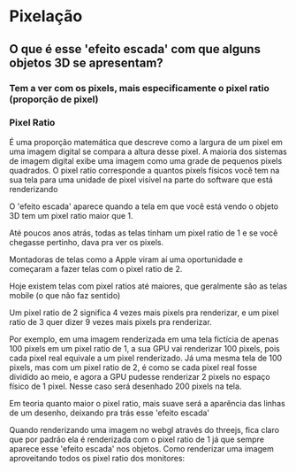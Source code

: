 
# Pixelação

## O que é esse 'efeito escada' com que alguns objetos 3D se apresentam?
### Tem a ver com os pixels, mais especificamente o pixel ratio (proporção de pixel)
### Pixel Ratio
É uma proporção matemática que descreve como a largura de um pixel em uma imagem digital se compara a altura desse pixel. A maioria dos sistemas de imagem digital exibe uma imagem como uma grade de pequenos pixels quadrados.
O pixel ratio corresponde a quantos pixels físicos você tem na sua tela para uma unidade de pixel visível na parte do software que está renderizando


O 'efeito escada' aparece quando a tela em que você está vendo o objeto 3D tem um pixel ratio maior que 1. 

Até poucos anos atrás, todas as telas tinham um pixel ratio de 1 e se você chegasse pertinho, dava pra ver os pixels.

Montadoras de telas como a Apple viram aí uma oportunidade e começaram a fazer telas com o pixel ratio de 2.

Hoje existem telas com pixel ratios até maiores, que geralmente são as telas mobile (o que não faz sentido)

Um pixel ratio de 2 significa 4 vezes mais pixels pra renderizar, e um pixel ratio de 3 quer dizer 9 vezes mais pixels pra renderizar.


Por exemplo, em uma imagem renderizada em uma tela fictícia de apenas 100 pixels em um pixel ratio de 1, a sua GPU vai renderizar 100 pixels,  pois cada pixel real equivale a um pixel renderizado.
Já uma mesma tela de 100 pixels, mas com um pixel ratio de 2, é como se cada pixel real fosse dividido ao meio, e agora a GPU pudesse renderizar 2 pixels no espaço físico de 1 pixel. Nesse caso será desenhado 200 pixels na tela.

Em teoria quanto maior o pixel ratio, mais suave será a aparência das linhas de um desenho, deixando pra trás esse 'efeito escada'


Quando renderizando uma imagem no webgl através do threejs, fica claro que por padrão ela é renderizada com o pixel ratio de 1 já que sempre aparece esse 'efeito escada' nos objetos. Como renderizar uma imagem aproveitando todos os pixel ratio dos monitores:
